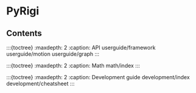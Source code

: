 # PyRigi


## Contents


:::{toctree}
:maxdepth: 2
:caption: API
userguide/framework
userguide/motion
userguide/graph
:::

:::{toctree}
:maxdepth: 2
:caption: Math
math/index
:::

:::{toctree}
:maxdepth: 2
:caption: Development guide
development/index
development/cheatsheet
:::


